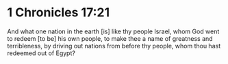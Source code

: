 # 1 Chronicles 17:21

And what one nation in the earth [is] like thy people Israel, whom God went to redeem [to be] his own people, to make thee a name of greatness and terribleness, by driving out nations from before thy people, whom thou hast redeemed out of Egypt?